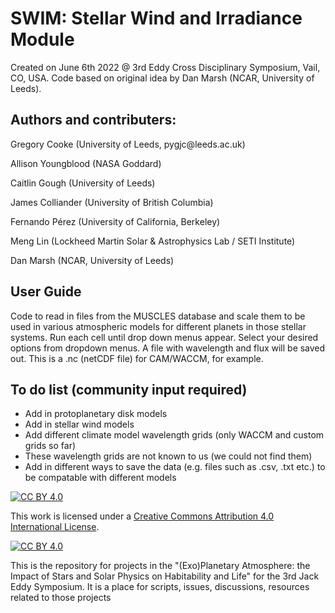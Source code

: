 # SWIM: Stellar Wind and Irradiance Module

Created on June 6th 2022 @ 3rd Eddy Cross Disciplinary Symposium, Vail, CO, USA.
Code based on original idea by Dan Marsh (NCAR, University of Leeds).

## Authors and contributers:

<p>Gregory Cooke (University of Leeds, pygjc@leeds.ac.uk)</p>
<p>Allison Youngblood (NASA Goddard)</p>
<p>Caitlin Gough (University of Leeds)</p>
<p>James Colliander (University of British Columbia)</p>
<p>Fernando Pérez (University of California, Berkeley)</p>
<p>Meng Lin (Lockheed Martin Solar & Astrophysics Lab / SETI Institute)</p>
<p>Dan Marsh (NCAR, University of Leeds)</p>

## User Guide

Code to read in files from the MUSCLES database and scale them to be used in 
various atmospheric models for different planets in those stellar systems.
Run each cell until drop down menus appear.
Select your desired options from dropdown menus.
A file with wavelength and flux will be saved out.
This is a .nc (netCDF file) for CAM/WACCM, for example.

## To do list (community input required)
- Add in protoplanetary disk models
- Add in stellar wind models
- Add different climate model wavelength grids (only WACCM and custom grids so far)
- These wavelength grids are not known to us (we could not find them)
- Add in different ways to save the data (e.g. files such as .csv, .txt etc.) to be compatable with different models


[![CC BY 4.0][cc-by-shield]][cc-by]

This work is licensed under a
[Creative Commons Attribution 4.0 International License][cc-by].

[![CC BY 4.0][cc-by-image]][cc-by]

[cc-by]: http://creativecommons.org/licenses/by/4.0/
[cc-by-image]: https://i.creativecommons.org/l/by/4.0/88x31.png
[cc-by-shield]: https://img.shields.io/badge/License-CC%20BY%204.0-lightgrey.svg

This is the repository for projects in the "(Exo)Planetary Atmosphere: the Impact of Stars and Solar Physics on Habitability and Life" for the 3rd Jack Eddy Symposium. It is a place for scripts, issues, discussions, resources related to those projects
